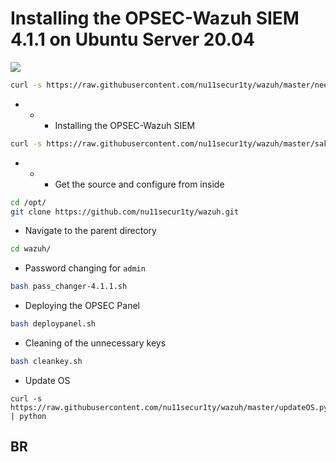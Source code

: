 # Installing the OPSEC-Wazuh SIEM 4.1.1 on Ubuntu Server 20.04

![](https://github.com/nu11secur1ty/wazuh/blob/master/OPSEC/logo.png)

```bash
curl -s https://raw.githubusercontent.com/nu11secur1ty/wazuh/master/needtoinstall.sh | bash
```
- - - Installing the OPSEC-Wazuh SIEM
```bash
curl -s https://raw.githubusercontent.com/nu11secur1ty/wazuh/master/sakai-4.1.1.sh | bash
```
- - - Get the source and configure from inside
```bash
cd /opt/
git clone https://github.com/nu11secur1ty/wazuh.git
```
- Navigate to the parent directory
```bash
cd wazuh/
```
- Password changing for `admin`
```bash
bash pass_changer-4.1.1.sh
```
-  Deploying the OPSEC Panel
```bash
bash deploypanel.sh
```
- Cleaning of the unnecessary keys
```bash
bash cleankey.sh
```
- Update OS
```curl
curl -s https://raw.githubusercontent.com/nu11secur1ty/wazuh/master/updateOS.py | python
```
## BR
